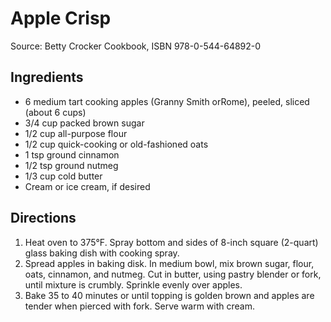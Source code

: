# Apple Crisp
Source: Betty Crocker Cookbook, ISBN 978-0-544-64892-0

## Ingredients
* 6 medium tart cooking apples (Granny Smith orRome), peeled, sliced (about 6 cups)
* 3/4 cup packed brown sugar
* 1/2 cup all-purpose flour
* 1/2 cup quick-cooking or old-fashioned oats
* 1 tsp ground cinnamon
* 1/2 tsp ground nutmeg
* 1/3 cup cold butter
* Cream or ice cream, if desired

## Directions
1. Heat oven to 375°F. Spray bottom and sides of 8-inch square (2-quart) glass baking dish with cooking spray.
2. Spread apples in baking disk. In medium bowl, mix brown sugar, flour, oats, cinnamon, and nutmeg. Cut in butter, using pastry blender or fork, until mixture is crumbly. Sprinkle evenly over apples.
3. Bake 35 to 40 minutes or until topping is golden brown and apples are tender when pierced with fork. Serve warm with cream.
